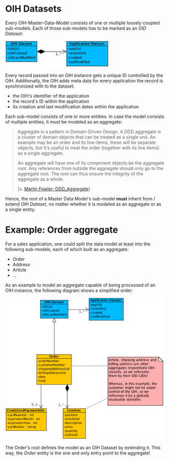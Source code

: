 # OIH Datasets
Every OIH-Master-Data-Model consists of one or multiple loosely coupled sub-models. Each of those sub-models has to be marked as an *OID Dataset*:

![OIH Record](assets/oih-dataset.png)

Every record passed into an OIH instance gets a unique ID controlled by the OIH. Additionally, the OIH adds meta data for every application the record is synchronized with to the dataset:

* the OIH's identifier of the application
* the record's ID within the application
* its creation and last modification dates within the application

Each sub-model consists of one or more entities. In case the model consists of multiple entities, it *must* be modeled as an aggregate:

> Aggregate is a pattern in Domain-Driven Design. A DDD aggregate is a cluster of domain objects that can be treated as a single unit. An example may be an order and its line-items, these will be separate objects, but it's useful to treat the order (together with its line items) as a single aggregate.
> 
> An aggregate will have one of its component objects be the aggregate root. Any references from outside the aggregate should only go to the aggregate root. The root can thus ensure the integrity of the aggregate as a whole.
> 
> [s. [Martin Fowler: DDD_Aggregate](https://martinfowler.com/bliki/DDD_Aggregate.html)]

Hence, the root of a Master Data Model's sub-model **must** inherit from / extend _OIH Dataset_, no matter whether it is modeled as an aggregate or as a single entity.




# Example: Order aggregate

For a sales application, one could split the data model at least into the following sub-models, each of which built as an aggregate:

* Order
* Address
* Article
* ...

As an example to model an aggregate capable of being processed of an OIH instance, the following diagram shows a simplified order:

![Aggregate example: Order](assets/aggregate-example.png)

The Order's root defines the model as an OIH Dataset by extending it. This way, the _Order_ entity is the one and only entry point to the aggregate!